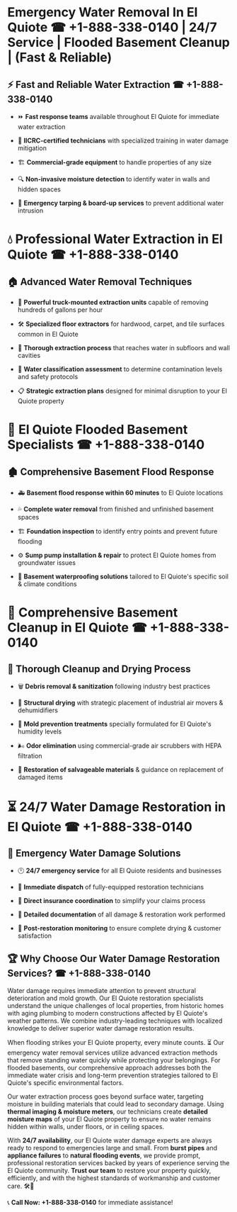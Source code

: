 # Emergency Water Removal In El Quiote ☎ +1-888-338-0140 | 24/7 Service | Flooded Basement Cleanup | (Fast & Reliable)  

## ⚡ Fast and Reliable Water Extraction ☎ +1-888-338-0140  
- ⏩ **Fast response teams** available throughout El Quiote for immediate water extraction  
- 🏅 **IICRC-certified technicians** with specialized training in water damage mitigation  
- 🏗️ **Commercial-grade equipment** to handle properties of any size  
- 🔍 **Non-invasive moisture detection** to identify water in walls and hidden spaces  
- 🛑 **Emergency tarping & board-up services** to prevent additional water intrusion  

# 💧 Professional Water Extraction in El Quiote ☎ +1-888-338-0140  

## 🏠 Advanced Water Removal Techniques  
- 🚛 **Powerful truck-mounted extraction units** capable of removing hundreds of gallons per hour  
- 🛠️ **Specialized floor extractors** for hardwood, carpet, and tile surfaces common in El Quiote  
- 📏 **Thorough extraction process** that reaches water in subfloors and wall cavities  
- 🧪 **Water classification assessment** to determine contamination levels and safety protocols  
- 📋 **Strategic extraction plans** designed for minimal disruption to your El Quiote property  

# 🌊 El Quiote Flooded Basement Specialists ☎ +1-888-338-0140  

## 🏚️ Comprehensive Basement Flood Response  
- 🚑 **Basement flood response within 60 minutes** to El Quiote locations  
- 💦 **Complete water removal** from finished and unfinished basement spaces  
- 🏗️ **Foundation inspection** to identify entry points and prevent future flooding  
- ⚙️ **Sump pump installation & repair** to protect El Quiote homes from groundwater issues  
- 🌱 **Basement waterproofing solutions** tailored to El Quiote's specific soil & climate conditions  

# 🧹 Comprehensive Basement Cleanup in El Quiote ☎ +1-888-338-0140  

## 🔄 Thorough Cleanup and Drying Process  
- 🗑️ **Debris removal & sanitization** following industry best practices  
- 💨 **Structural drying** with strategic placement of industrial air movers & dehumidifiers  
- 🦠 **Mold prevention treatments** specially formulated for El Quiote's humidity levels  
- 🌬️ **Odor elimination** using commercial-grade air scrubbers with HEPA filtration  
- 🔧 **Restoration of salvageable materials** & guidance on replacement of damaged items  

# ⏳ 24/7 Water Damage Restoration in El Quiote ☎ +1-888-338-0140  

## 🚀 Emergency Water Damage Solutions  
- 🕛 **24/7 emergency service** for all El Quiote residents and businesses  
- 🚒 **Immediate dispatch** of fully-equipped restoration technicians  
- 🏦 **Direct insurance coordination** to simplify your claims process  
- 📜 **Detailed documentation** of all damage & restoration work performed  
- 🔎 **Post-restoration monitoring** to ensure complete drying & customer satisfaction  

## 🏆 Why Choose Our Water Damage Restoration Services? ☎ +1-888-338-0140  
Water damage requires immediate attention to prevent structural deterioration and mold growth. Our El Quiote restoration specialists understand the unique challenges of local properties, from historic homes with aging plumbing to modern constructions affected by El Quiote's weather patterns. We combine industry-leading techniques with localized knowledge to deliver superior water damage restoration results.  

When flooding strikes your El Quiote property, every minute counts. ⏳ Our emergency water removal services utilize advanced extraction methods that remove standing water quickly while protecting your belongings. For flooded basements, our comprehensive approach addresses both the immediate water crisis and long-term prevention strategies tailored to El Quiote's specific environmental factors.  

Our water extraction process goes beyond surface water, targeting moisture in building materials that could lead to secondary damage. Using **thermal imaging & moisture meters**, our technicians create **detailed moisture maps** of your El Quiote property to ensure no water remains hidden within walls, under floors, or in ceiling spaces.  

With **24/7 availability**, our El Quiote water damage experts are always ready to respond to emergencies large and small. From **burst pipes** and **appliance failures** to **natural flooding events**, we provide prompt, professional restoration services backed by years of experience serving the El Quiote community. **Trust our team** to restore your property quickly, efficiently, and with the highest standards of workmanship and customer care. 🛠️💪  

📞 **Call Now: +1-888-338-0140** for immediate assistance!